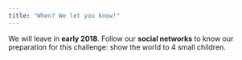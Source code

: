 ```yaml
---
title: "When? We let you know!"
---
```

We will leave in **early 2018**. Follow our **social networks** to know our preparation for this challenge: show the world to 4 small children.
